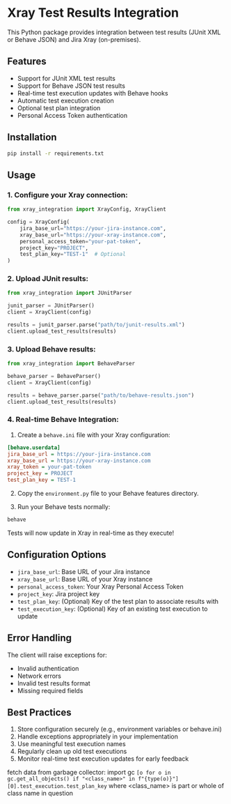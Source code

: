 # Xray Test Results Integration

This Python package provides integration between test results (JUnit XML or Behave JSON) and Jira Xray (on-premises).

## Features

- Support for JUnit XML test results
- Support for Behave JSON test results
- Real-time test execution updates with Behave hooks
- Automatic test execution creation
- Optional test plan integration
- Personal Access Token authentication

## Installation

```bash
pip install -r requirements.txt
```

## Usage

### 1. Configure your Xray connection:

```python
from xray_integration import XrayConfig, XrayClient

config = XrayConfig(
    jira_base_url="https://your-jira-instance.com",
    xray_base_url="https://your-xray-instance.com",
    personal_access_token="your-pat-token",
    project_key="PROJECT",
    test_plan_key="TEST-1"  # Optional
)
```

### 2. Upload JUnit results:

```python
from xray_integration import JUnitParser

junit_parser = JUnitParser()
client = XrayClient(config)

results = junit_parser.parse("path/to/junit-results.xml")
client.upload_test_results(results)
```

### 3. Upload Behave results:

```python
from xray_integration import BehaveParser

behave_parser = BehaveParser()
client = XrayClient(config)

results = behave_parser.parse("path/to/behave-results.json")
client.upload_test_results(results)
```

### 4. Real-time Behave Integration:

1. Create a `behave.ini` file with your Xray configuration:
```ini
[behave.userdata]
jira_base_url = https://your-jira-instance.com
xray_base_url = https://your-xray-instance.com
xray_token = your-pat-token
project_key = PROJECT
test_plan_key = TEST-1
```

2. Copy the `environment.py` file to your Behave features directory.

3. Run your Behave tests normally:
```bash
behave
```

Tests will now update in Xray in real-time as they execute!

## Configuration Options

- `jira_base_url`: Base URL of your Jira instance
- `xray_base_url`: Base URL of your Xray instance
- `personal_access_token`: Your Xray Personal Access Token
- `project_key`: Jira project key
- `test_plan_key`: (Optional) Key of the test plan to associate results with
- `test_execution_key`: (Optional) Key of an existing test execution to update

## Error Handling

The client will raise exceptions for:
- Invalid authentication
- Network errors
- Invalid test results format
- Missing required fields

## Best Practices

1. Store configuration securely (e.g., environment variables or behave.ini)
2. Handle exceptions appropriately in your implementation
3. Use meaningful test execution names
4. Regularly clean up old test executions
5. Monitor real-time test execution updates for early feedback


fetch data from garbage collector:
import gc
`[o for o in gc.get_all_objects() if "<class_name>" in f"{type(o)}"][0].test_execution.test_plan_key`
where <class_name> is part or whole of class name in question
